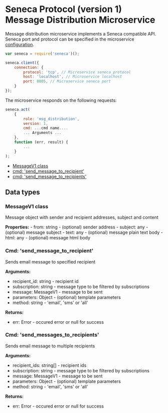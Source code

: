 # Seneca Protocol (version 1) <br/> Message Distribution Microservice

Message distribution microservice implements a Seneca compatible API. 
Seneca port and protocol can be specified in the microservice [configuration](Configuration.md/#api_seneca). 

```javascript
var seneca = require('seneca')();

seneca.client({
    connection: {
        protocol: 'tcp', // Microservice seneca protocol
        host: 'localhost', // Microservice localhost
        port: 8805, // Microservice seneca port
    }
});
```

The microservice responds on the following requests:

```javascript
seneca.act(
    {
        role: 'msg_distribution',
        version: 1,
        cmd: ...cmd name....
        ... Arguments ...
    },
    function (err, result) {
        ...
    }
);
```
* [MessageV1 class](#class1)
* [cmd: 'send_message_to_recipient'](#operation1)
* [cmd: 'send_message_to_recipients'](#operation2)

## Data types


### <a name="class1"></a> MessageV1 class

Message object with sender and recipient addresses, subject and content

**Properties:**
    - from: string - (optional) sender address
    - subject: any - (optional) message subject
    - text: any - (optional) message plain text body 
    - html: any - (optional) message html body


### <a name="operation1"></a> Cmd: 'send\_message\_to_recipient'

Sends email message to specified recipient

**Arguments:** 
- recipient_id: string - recipient id
- subscription: string - message type to be filtered by subscriptions
- message: MessageV1 - message to be sent
- parameters: Object - (optional) template parameters
- method: string - 'email', 'sms' or 'all'

**Returns:**
- err: Error - occured error or null for success

### <a name="operation2"></a> Cmd: 'send\_messages\_to_recipients'

Sends email message to multiple recipients

**Arguments:** 
- recipient_ids: string[] - recipient ids
- subscription: string - message type to be filtered by subscriptions
- message: MessageV1 - message to be sent
- parameters: Object - (optional) template parameters
- method: string - 'email', 'sms' or 'all'

**Returns:**
- err: Error - occured error or null for success

